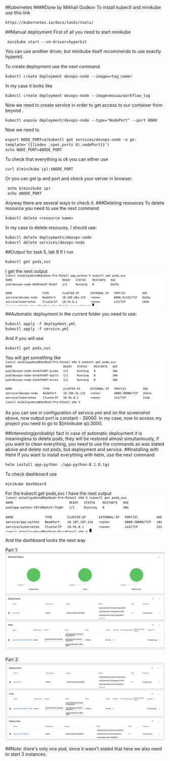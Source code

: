 #Kubernetes 
####Done by Mikhail Gudkov
To install kubectl and minikube use this link
```
https://kubernetes.io/docs/tasks/tools/
```
##Manual deployment
First of all you need to start minikube
```
 minikube start --vm-driver=hyperkit 
```
You can use another driver, but minikube itself recommends to use exactly
hyperkit.

To create deployment use the next command
```
kubectl create deployment devops-node --image=<tag_name> 
```
In my case it looks like
```
kubectl create deployment devops-node --image=moiwa/workflow_tag 
```

Now we need to create service in order to get access to our container from beyond
.
```
kubectl expose deployment/devops-node --type="NodePort" --port 8000
```
Now we need to

```
export NODE_PORT=$(kubectl get services/devops-node -o go-template='{{(index .spec.ports 0).nodePort}}')
echo NODE_PORT=$NODE_PORT
```
To check that everything is ok you can either use 
```
curl $(minikube ip):$NODE_PORT 
```
Or you can get ip and port and check your server in browser.
```
 echo $(minikube ip)    
 echo $NODE_PORT 
```
Anyway there are several ways to check it.
###Deleting resources
To delete resource you need to use the next command
```
kubectl delete <resource name>
```
In my case to delete resouces, I should use:
```
kubectl delete deployments/devops-node
kubectl delete services/devops-node
```
##Output for task 5, lab 9
If I run 
```
kubectl get pods,svc
```
I get the next output
![](screenshots/img2.png)

##Automatic deployment
In the current folder you need to use:
```
kubectl apply -f deployment.yml
kubectl apply -f service.yml 
```
And if you will use 
```
kubectl get pods,svc 
```
You will get something like 
![](screenshots/img3.png)

As you can see in configuration of service.yml and on the screenshot above,
now output port is constant - 30000.
In my case, now to access my project you need to go to 
 $(minikube ip):3000.
 
##Interesting(probably) fact 
In case of automatic deployment it is meaningless to delete pods, they will be restored almost simultaniously,
if you want to clean everything, you need to use the commands as was stated above and delete not pods, but deployment and service.
##Installing with Helm
If you want to install everything with helm, use the next command
```
helm install app-python ./app-python-0.1.0.tgz
```
To check dashboard use
```
minikube dashboard
```
For the  kubectl get pods,svc I have the next output
![](screenshots/img4.png)

And the dashboard looks the next way

Part 1:
![](screenshots/img5-p1.png)

Part 2:
![](screenshots/img5-p2.png)

##Note: there's only one pod, since it wasn't stated that here we also need to start 3 instances.